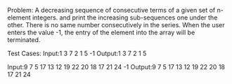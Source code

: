 Problem: A decreasing sequence of consecutive terms of a given set of n-element integers.
and print the increasing sub-sequences one under the other. There is no same number consecutively in the series. When the user enters the value -1, the entry of the element into the array will be terminated.

Test Cases:
Input:1 3 7 2 1 5 -1
Output:1 3 7
2 1
5

Input:9 7 5 17 13 12 19 22 20 18 17 21 24 -1
Output:9 7 5
17 13 12 
19 22
20 18 17
 21 24
